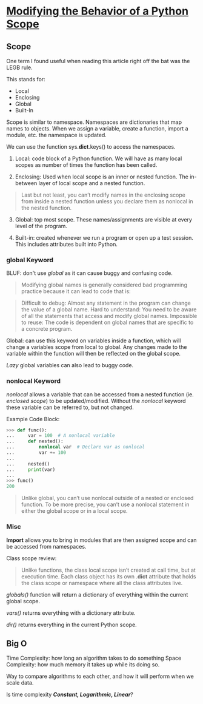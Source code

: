 # [Modifying the Behavior of a Python Scope](https://realpython.com/python-scope-legb-rule/#modifying-the-behavior-of-a-python-scope)

## Scope

One term I found useful when reading this article right off the bat was the LEGB rule.

This stands for:

- Local
- Enclosing
- Global
- Built-In

Scope is similar to namespace. Namespaces are dictionaries that map names to objects. When we assign a variable, create a function, import a module, etc. the namespace is updated.

We can use the function sys.__dict__.keys() to access the namespaces.

1. Local: code block of a Python function. We will have as many local scopes as number of times the function has been called.

2. Enclosing: Used when local scope is an inner or nested function. The in-between layer of local scope and a nested function.

> Last but not least, you can’t modify names in the enclosing scope from inside a nested function unless you declare them as nonlocal in the nested function.

3. Global: top most scope. These names/assignments are visible at every level of the program.

4. Built-in: created whenever we run a program or open up a test session. This includes attributes built into Python.

### global Keyword

BLUF: don't use *global* as it can cause buggy and confusing code.

> Modifying global names is generally considered bad programming practice because it can lead to code that is:

> Difficult to debug: Almost any statement in the program can change the value of a global name.
> Hard to understand: You need to be aware of all the statements that access and modify global names.
> Impossible to reuse: The code is dependent on global names that are specific to a concrete program.

Global: can use this keyword on variables inside a function, which will change a variables scope from local to global. Any changes made to the variable within the function will then be reflected on the global scope.

*Lazy* global variables can also lead to buggy code.

### nonlocal Keyword

*nonlocal* allows a variable that can be accessed from a nested function (ie. *enclosed scope*) to be updated/modified. Without the *nonlocal* keyword these variable can be referred to, but not changed.

Example Code Block:

``` Python
>>> def func():
...     var = 100  # A nonlocal variable
...     def nested():
...         nonlocal var  # Declare var as nonlocal
...         var += 100
...
...     nested()
...     print(var)
...
>>> func()
200
```

> Unlike global, you can’t use nonlocal outside of a nested or enclosed function. To be more precise, you can’t use a nonlocal statement in either the global scope or in a local scope.

### Misc

**Import** allows you to bring in modules that are then assigned scope and can be accessed from namespaces.

Class scope review:
> Unlike functions, the class local scope isn’t created at call time, but at execution time. Each class object has its own .__dict__ attribute that holds the class scope or namespace where all the class attributes live.

*globals()* function will return a dictionary of everything within the current global scope.

*vars()* returns everything with a dictionary attribute.

*dir()* returns everything in the current Python scope.

## Big O

Time Complexity: how long an algorithm takes to do something
Space Complexity: how much memory it takes up while its doing so.

Way to compare algorithms to each other, and how it will perform when we scale data.

Is time complexity ***Constant, Logarithmic, Linear***?